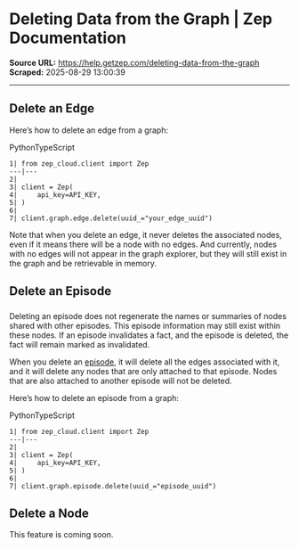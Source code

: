 # Deleting Data from the Graph | Zep Documentation

**Source URL:** https://help.getzep.com/deleting-data-from-the-graph  
**Scraped:** 2025-08-29 13:00:39

---

## Delete an Edge

Here’s how to delete an edge from a graph:

PythonTypeScript
    
    
    1| from zep_cloud.client import Zep  
    ---|---  
    2|   
    3| client = Zep(  
    4|     api_key=API_KEY,  
    5| )  
    6|   
    7| client.graph.edge.delete(uuid_="your_edge_uuid")  
  
Note that when you delete an edge, it never deletes the associated nodes, even if it means there will be a node with no edges. And currently, nodes with no edges will not appear in the graph explorer, but they will still exist in the graph and be retrievable in memory.

## Delete an Episode

##### 

Deleting an episode does not regenerate the names or summaries of nodes shared with other episodes. This episode information may still exist within these nodes. If an episode invalidates a fact, and the episode is deleted, the fact will remain marked as invalidated.

When you delete an [episode](/graphiti/graphiti/adding-episodes), it will delete all the edges associated with it, and it will delete any nodes that are only attached to that episode. Nodes that are also attached to another episode will not be deleted.

Here’s how to delete an episode from a graph:

PythonTypeScript
    
    
    1| from zep_cloud.client import Zep  
    ---|---  
    2|   
    3| client = Zep(  
    4|     api_key=API_KEY,  
    5| )  
    6|   
    7| client.graph.episode.delete(uuid_="episode_uuid")  
  
## Delete a Node

This feature is coming soon.

